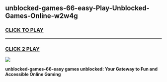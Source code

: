 
## unblocked-games-66-easy-Play-Unblocked-Games-Online-w2w4g
<h3>
<a href="https://premium76.site?title=unblocked-games-66-easy&ref=24A">CLICK TO PLAY</a></h3>
<hr>

<h3>
<a href="https://premium76.site?title=unblocked-games-66-easy&ref=24A">CLICK 2 PLAY</a>
  
</h3>

<a href="https://premium76.site?title=unblocked-games-66-easy&ref=24A"><img src="https://clearcache.store/games.png"></a>


**unblocked-games-66-easy games unblocked: Your Gateway to Fun and Accessible Online Gaming**
